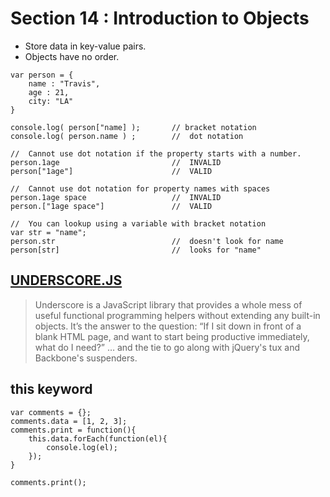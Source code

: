 # Section 14 : Introduction to Objects

- Store data in key-value pairs.
- Objects have no order.

```
var person = {
	name : "Travis",
	age : 21,
	city: "LA"
}

console.log( person["name] );		// bracket notation
console.log( person.name ) ;		//	dot notation

//	Cannot use dot notation if the property starts with a number.
person.1age							//	INVALID
person["1age"]						//	VALID

//	Cannot use dot notation for property names with spaces
person.1age space					//	INVALID
person.["1age space"]				//	VALID

//	You can lookup using a variable with bracket notation
var str = "name";
person.str							//	doesn't look for name
person[str]							//	looks for "name"
```

## [UNDERSCORE.JS](https://underscorejs.org/)
> Underscore is a JavaScript library that provides a whole mess of useful functional programming helpers without extending any built-in objects. It’s the answer to the question: “If I sit down in front of a blank HTML page, and want to start being productive immediately, what do I need?” … and the tie to go along with jQuery's tux and Backbone's suspenders.

## this keyword
```
var comments = {};
comments.data = [1, 2, 3];
comments.print = function(){
	this.data.forEach(function(el){
		console.log(el);
	});
}

comments.print();
```

